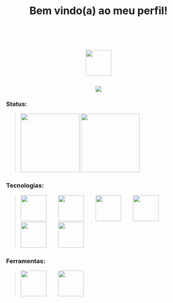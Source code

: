 # <p align="center">Bem vindo(a) ao meu perfil!</p></br><p align="center"><img width="70em" src="https://i.giphy.com/media/du3J3cXyzhj75IOgvA/giphy.webp"/></p>


<p align="center"><img src="https://readme-typing-svg.herokuapp.com?font=verdana&color=2E7920&lines=Ol%C3%A1!+Meu+nome+%C3%A9+Thiago+Murgia.;Sou+desenvolvedor+full+stack.;Foco%3A+NodeJs%2C+React%2C+React+Native)](https://git.io/typing-svg"/></p>

### Status:

><img height="160em" src="https://github-readme-stats.vercel.app/api?username=thiagomurgia&show_icons=true&theme=onedark&include_all_commits=true&count_private=true"/>
><img height="160em" = src="https://github-readme-stats.vercel.app/api/top-langs/?username=thiagomurgia&layout=compact&langs_count=16&theme=onedark"/> </br>


### Tecnologias:
><img width="70em" src='https://cdn.jsdelivr.net/gh/devicons/devicon/icons/html5/html5-original-wordmark.svg'>&emsp;&emsp;
><img width="70em" src='https://cdn.jsdelivr.net/gh/devicons/devicon/icons/css3/css3-original-wordmark.svg'>&emsp;&emsp;
><img width="70em" src='https://cdn.jsdelivr.net/gh/devicons/devicon/icons/javascript/javascript-original.svg'>&emsp;&emsp;
><img width="70em" src='https://cdn.jsdelivr.net/gh/devicons/devicon/icons/typescript/typescript-plain.svg'>&emsp;&emsp;
><img width="70em" src='https://cdn.jsdelivr.net/gh/devicons/devicon/icons/nodejs/nodejs-original.svg'>&emsp;&emsp;
><img width="70em" src='https://cdn.jsdelivr.net/gh/devicons/devicon/icons/react/react-original-wordmark.svg'>

### Ferramentas:
><img width="70em" src="https://cdn.jsdelivr.net/gh/devicons/devicon/icons/ubuntu/ubuntu-plain-wordmark.svg"/>&emsp;&emsp;
><img width="70em" src="https://cdn.jsdelivr.net/gh/devicons/devicon/icons/vscode/vscode-original-wordmark.svg"/>






